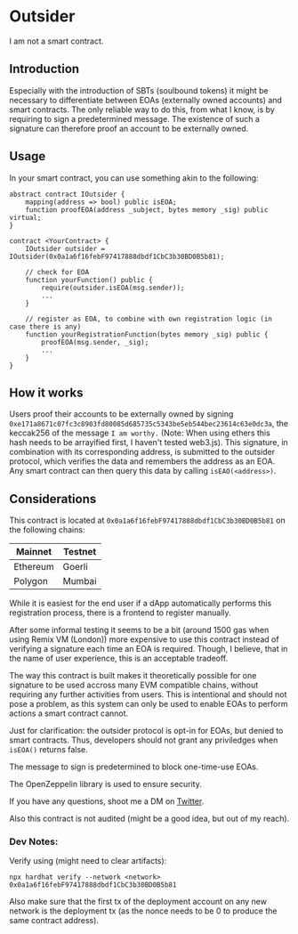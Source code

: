 # Outsider
I am not a smart contract.

## Introduction
Especially with the introduction of SBTs (soulbound tokens) it might be necessary to differentiate between EOAs (externally owned accounts) and smart contracts. 
The only reliable way to do this, from what I know, is by requiring to sign a predetermined message. 
The existence of such a signature can therefore proof an account to be externally owned.

## Usage
In your smart contract, you can use something akin to the following:
```
abstract contract IOutsider {
    mapping(address => bool) public isEOA;
    function proofEOA(address _subject, bytes memory _sig) public virtual;
}

contract <YourContract> {
    IOutsider outsider = IOutsider(0x0a1a6f16febF97417888dbdf1CbC3b30BD0B5b81);

    // check for EOA
    function yourFunction() public {
        require(outsider.isEOA(msg.sender));
        ...
    }

    // register as EOA, to combine with own registration logic (in case there is any)
    function yourRegistrationFunction(bytes memory _sig) public {
        proofEOA(msg.sender, _sig);
        ...
    }
}
```

## How it works
Users proof their accounts to be externally owned by signing `0xe171a8671c07fc3c8903fd80085d685735c5343be5eb544bec23614c63e0dc3a`, the keccak256 of the message `I am worthy.` (Note: When using ethers this hash needs to be arrayified first, I haven't tested web3.js).
This signature, in combination with its corresponding address, is submitted to the outsider protocol, which verifies the data and remembers the address as an EOA.
Any smart contract can then query this data by calling `isEAO(<address>)`.


## Considerations
This contract is located at `0x0a1a6f16febF97417888dbdf1CbC3b30BD0B5b81` on the following chains: 

| Mainnet | Testnet |
| ------- | ------- |
| Ethereum | Goerli  |
| Polygon | Mumbai  |

While it is easiest for the end user if a dApp automatically performs this registration process, there is a frontend to register manually.

After some informal testing it seems to be a bit (around 1500 gas when using Remix VM (London)) more expensive to use this contract instead of verifying a signature each time an EOA is required. Though, I believe, that in the name of user experience, this is an acceptable tradeoff.

The way this contract is built makes it theoretically possible for one signature to be used accross many EVM compatible chains, without requiring any further activities from users. This is intentional and should not pose a problem, as this system can only be used to enable EOAs to perform actions a smart contract cannot.

Just for clarification: the outsider protocol is opt-in for EOAs, but denied to smart contracts. Thus, developers should not grant any priviledges when `isEOA()` returns false.

The message to sign is predetermined to block one-time-use EOAs.

The OpenZeppelin library is used to ensure security.

If you have any questions, shoot me a DM on [Twitter](https://twitter.com/drefrajo).

Also this contract is not audited (might be a good idea, but out of my reach).

### Dev Notes:
Verify using (might need to clear artifacts):

`npx hardhat verify --network <network> 0x0a1a6f16febF97417888dbdf1CbC3b30BD0B5b81`

Also make sure that the first tx of the deployment account on any new network is the deployment tx (as the nonce needs to be 0 to produce the same contract address).

